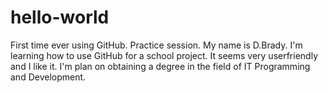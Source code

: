 # hello-world
First time ever using GitHub. Practice session. 
My name is D.Brady. I'm learning how to use GitHub for a school project. It seems very userfriendly and I like it. I'm plan on obtaining a degree in the field of IT Programming and Development.  
